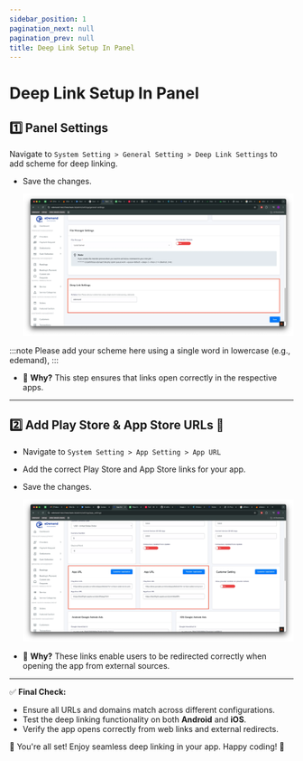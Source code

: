 ```yaml
---
sidebar_position: 1
pagination_next: null
pagination_prev: null
title: Deep Link Setup In Panel
---
```


# Deep Link Setup In Panel

## 1️⃣ Panel Settings

 Navigate to `System Setting > General Setting > Deep Link Settings` to add scheme for deep linking.
  - Save the changes.

    ![deeplink](../../../static/img/deeplink/deeplink4.webp)

:::note
    Please add your scheme here using a single word in lowercase (e.g., edemand), 
:::

- 🚀 **Why?** This step ensures that links open correctly in the respective apps.


---

## 2️⃣ Add Play Store & App Store URLs 📲
- Navigate to `System Setting > App Setting > App URL`
- Add the correct Play Store and App Store links for your app.
- Save the changes.

    ![deeplink](../../../static/img/deeplink/deeplink5.webp)
    
- 🔗 **Why?** These links enable users to be redirected correctly when opening the app from external sources.

---

✅ **Final Check:**
- Ensure all URLs and domains match across different configurations.
- Test the deep linking functionality on both **Android** and **iOS**.
- Verify the app opens correctly from web links and external redirects.

🚀 You're all set! Enjoy seamless deep linking in your app. Happy coding! 🎉